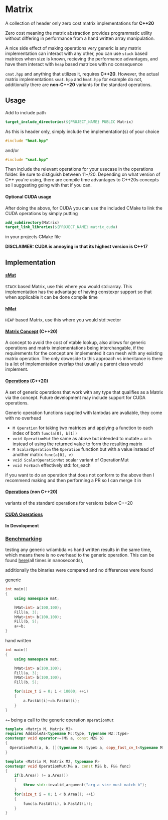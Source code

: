 # Matrix 
A collection of header only zero cost matrix implementations for **C++20**

Zero cost meaning the matrix abstraction provides programmatic utility without differing in performance from a hand written array manipulation.

A nice side effect of making operations very generic is any matrix implementation can interact with any other, you can use `stack` based matrices when size is known, recieving the performance advantages, and have them interact with `heap` based matrices with no consequence

`cmat.hpp` and anything that utilizes it, requires **C++20**. However, the actual matrix implementations `smat.hpp` and `hmat.hpp` for example do not, additionally there are **non-C++20** variants for the standard operations.

## Usage

Add to include path
```cmake
target_include_directories(${PROJECT_NAME} PUBLIC Matrix)
```
As this is header only, simply include the implementation(s) of your choice
```cpp
#include "hmat.hpp"
```
and/or
```cpp
#include "smat.hpp"
```
Then include the relevant operations for your usecase in the operations folder. Be sure to distiguish between 11+/20. Depending on what version of C++ you're using, there are compile time advantages to C++20s concepts so I suggesting going with that if you can.

#### Optional CUDA usage
After doing the above, for CUDA you can use the included CMake to link the CUDA operations by simply putting
```cmake
add_subdirectory(Matrix)
target_link_libraries(${PROJECT_NAME} matrix_cuda)
```
in your projects CMake file

**DISCLAIMER: CUDA is annoying in that its highest version is C++17**

## Implementation 

#### [sMat](smat.hpp)
`STACK` based Matrix, use this where you would std::array. This implementation has the advantage of having constexpr support so that when applicable it can be done compile time

#### [hMat](hmat.hpp)
`HEAP` based Matrix, use this where you would std::vector

#### [Matrix Concept](cmat.hpp) (C++20)
A concept to avoid the cost of vtable lookup, also allows for generic operations and matrix implementations being interchangable, if the requirements for the concept are implemented it can mesh with any existing matrix operation. The only downside to this approach vs inheritance is there is a lot of implementation overlap that usually a parent class would implement.

#### [Operations](operations/std/20) (C++20)
A set of generic operations that work with any type that qualifies as a Matrix via the concept. Future development may include support for CUDA operations. 

Generic operation functions supplied with lambdas are avaliable, they come with no overhead
* `M Operation` for taking two matrices and applying a function to each index of both `func(a[0], b[1])`
* `void OperationMut` the same as above but intended to mutate `a` or `b` instead of using the returned value to form the resulting matrix
* `M ScalarOperation` the `Operation` function but with a value instead of another matrix `func(a[0], v)`
* `void ScalarOperationMut` scalar variant of OperationMut
* `void ForEach` effectively std::for_each

if you want to do an operation that does not conform to the above then I recommend making and then performing a PR so I can merge it in

#### [Operations](operations/std/11+) (non C++20)
variants of the standard operations for versions below C++20

#### [CUDA Operations](operations/cuda)
**In Devolopment**

### [Benchmarking](benchmarks)
testing any generic w/lambda vs hand written results in the same time, which means there is no overhead to the generic operation. This can be found [here](https://github.com/EntireTwix/Matrix/blob/main/benchmarks/handwritten_vs_generic.cpp)(all times in nanoseconds), 

additionally the binaries were compared and no differences were found

generic
```cpp
int main()
{
    using namespace mat;

    hMat<int> a(100,100);
    Fill(a, 3);
    hMat<int> b(100,100);
    Fill(b, 5);
    a+=b;
}
```
hand written
```cpp
int main()
{
    using namespace mat;

    hMat<int> a(100,100);
    Fill(a, 3);
    hMat<int> b(100,100);
    Fill(b, 5);

    for(size_t i = 0; i < 10000; ++i)
    {
        a.FastAt(i)+=b.FastAt(i);
    }
}
```

`+=` being a call to the generic operation `OperationMut`
```cpp
template <Matrix M, Matrix M2>
requires AddableAs<typename M::type, typename M2::type>
constexpr void operator+=(M& a, const M2& b) 
{ 
  OperationMut(a, b, [](typename M::type& a, copy_fast_cv_t<typename M::type> b){ a+=b; }); 
}    
```
```cpp
template <Matrix M, Matrix M2, typename F>
constexpr void OperationMut(M& a, const M2& b, F&& func)
{
    if(b.Area() != a.Area()) 
    {
        throw std::invalid_argument("arg a size must match b");
    }
    for(size_t i = 0; i < b.Area(); ++i)
    {
        func(a.FastAt(i), b.FastAt(i));
    }
}
```

